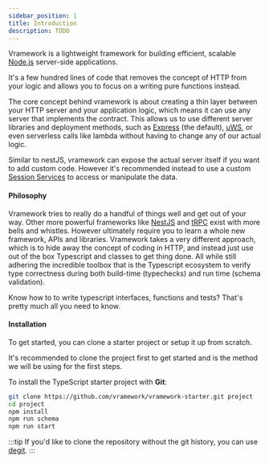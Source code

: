 ```yaml
---
sidebar_position: 1
title: Introduction
description: TODO
---
```


Vramework is a lightweight framework for building efficient, scalable [Node.js](https://nodejs.org/) server-side applications. 

It's a few hundred lines of code that removes the concept of HTTP from your logic and allows you to focus on a writing pure functions instead.

The core concept behind vramework is about creating a thin layer between your HTTP server and your application logic, which means it can use any server that implements the contract. This allows us to use different server libraries and deployment methods, such as [Express](https://expressjs.com/) (the default), [uWS](https://github.com/uNetworking/uWebSockets/), or even serverless calls like lambda without having to change any of our actual logic.

Similar to nestJS, vramework can expose the actual server itself if you want to add custom code. However it's recommended instead to use a custom [Session Services](/docs/security/user-sessions) to access or manipulate the data.

#### Philosophy

Vramework tries to really do a handful of things well and get out of your way. Other more powerful frameworks like [NestJS](https://docs.nestjs.com/) and [tRPC](https://trpc.io/) exist with more bells and whistles. However ultimately require you to learn a whole new framework, APIs and libraries. Vramework takes a very different approach, which is to hide away the concept of coding in HTTP, and instead just use out of the box Typescript and classes to get thing done. All while still adhering the incredible toolbox that is the Typescript ecosystem to verify type correctness during both build-time (typechecks) and run time (schema validation).

Know how to to write typescript interfaces, functions and tests? That's pretty much all you need to know. 


#### Installation

To get started, you can clone a starter project or setup it up from scratch.

It's recommended to clone the project first to get started and is the method we will be using for the first steps.

To install the TypeScript starter project with **Git**:

```bash
git clone https://github.com/vramework/vramework-starter.git project
cd project
npm install
npm run schema
npm run start
```

:::tip
If you'd like to clone the repository without the git history, you can use [degit](https://github.com/Rich-Harris/degit).
:::
